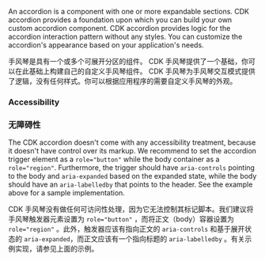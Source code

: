 An accordion is a component with one or more expandable sections. CDK accordion provides a
foundation upon which you can build your own custom accordion component. CDK accordion provides
logic for the accordion interaction pattern without any styles. You can customize the accordion's
appearance based on your application's needs.

手风琴是具有一个或多个可展开分区的组件。 CDK 手风琴提供了一个基础，你可以在此基础上构建自己的自定义手风琴组件。 CDK 手风琴为手风琴交互模式提供了逻辑，没有任何样式。你可以根据应用程序的需要自定义手风琴的外观。

<!-- example(cdk-accordion-overview) -->

### Accessibility

### 无障碍性

The CDK accordion doesn't come with any accessibility treatment, because it doesn't have control
over its markup. We recommend to set the accordion trigger element as a `role="button"` while
the body container as a `role="region"`. Furthermore, the trigger should have `aria-controls`
pointing to the body and `aria-expanded` based on the expanded state, while the body should have
an `aria-labelledby` that points to the header. See the example above for a sample implementation.

CDK 手风琴没有做任何可访问性处理，因为它无法控制其标记脚本。我们建议将手风琴触发器元素设置为 `role="button"` ，而将正文（body）容器设置为 `role="region"` 。此外，触发器应该有指向正文的 `aria-controls` 和基于展开状态的 `aria-expanded`，而正文应该有一个指向标题的 `aria-labelledby` 。有关示例实现，请参见上面的示例。
